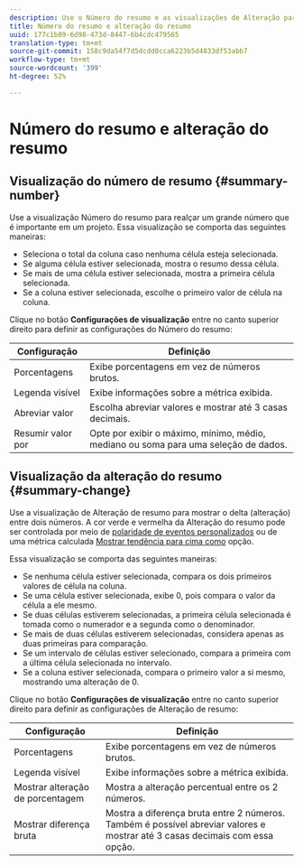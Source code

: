 ```yaml
---
description: Use o Número do resumo e as visualizações de Alteração para exibir pontos de dados importantes em um projeto.
title: Número do resumo e alteração do resumo
uuid: 177c1b89-6d98-473d-8447-6b4cdc479565
translation-type: tm+mt
source-git-commit: 158c9da54f7d5dcdd0cca6223b5d4833df53abb7
workflow-type: tm+mt
source-wordcount: '399'
ht-degree: 52%

---
```



# Número do resumo e alteração do resumo

## Visualização do número de resumo {#summary-number}

Use a visualização Número do resumo para realçar um grande número que é importante em um projeto. Essa visualização se comporta das seguintes maneiras:

* Seleciona o total da coluna caso nenhuma célula esteja selecionada.
* Se alguma célula estiver selecionada, mostra o resumo dessa célula.
* Se mais de uma célula estiver selecionada, mostra a primeira célula selecionada.
* Se a coluna estiver selecionada, escolhe o primeiro valor de célula na coluna.

Clique no botão **Configurações de visualização** entre no canto superior direito para definir as configurações do Número do resumo:

| Configuração | Definição |
|--- |--- |
| Porcentagens | Exibe porcentagens em vez de números brutos. |
| Legenda visível | Exibe informações sobre a métrica exibida. |
| Abreviar valor | Escolha abreviar valores e mostrar até 3 casas decimais. |
| Resumir valor por | Opte por exibir o máximo, mínimo, médio, mediano ou soma para uma seleção de dados. |

## Visualização da alteração do resumo {#summary-change}

Use a visualização de Alteração de resumo para mostrar o delta (alteração) entre dois números. A cor verde e vermelha da Alteração do resumo pode ser controlada por meio de [polaridade de eventos personalizados](https://docs.adobe.com/content/help/pt-BR/analytics/admin/admin-tools/success-events/success-event.html) ou de uma métrica calculada [Mostrar tendência para cima como](https://docs.adobe.com/content/help/pt-BR/analytics/components/calculated-metrics/calcmetric-workflow/cm-build-metrics.html) opção.

Essa visualização se comporta das seguintes maneiras:

* Se nenhuma célula estiver selecionada, compara os dois primeiros valores de célula na coluna.
* Se uma célula estiver selecionada, exibe 0, pois compara o valor da célula a ele mesmo.
* Se duas células estiverem selecionadas, a primeira célula selecionada é tomada como o numerador e a segunda como o denominador.
* Se mais de duas células estiverem selecionadas, considera apenas as duas primeiras para comparação.
* Se um intervalo de células estiver selecionado, compara a primeira com a última célula selecionada no intervalo.
* Se a coluna estiver selecionada, compara o primeiro valor a si mesmo, mostrando uma alteração de 0.

Clique no botão **Configurações de visualização** entre no canto superior direito para definir as configurações de Alteração de resumo:

| Configuração | Definição |
|--- |--- |
| Porcentagens | Exibe porcentagens em vez de números brutos. |
| Legenda visível | Exibe informações sobre a métrica exibida. |
| Mostrar alteração de porcentagem | Mostra a alteração percentual entre os 2 números. |
| Mostrar diferença bruta | Mostra a diferença bruta entre 2 números. Também é possível abreviar valores e mostrar até 3 casas decimais com essa opção. |

